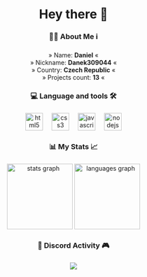 <h1 align="center">Hey there 👋</h1>

###

<h3 align="center">👩‍💻  About Me  ℹ️</h3>

###

<p align="center">» Name: <b>Daniel</b> « <br> » Nickname: <b>Danek309044</b> « <br> » Country: <b>Czech Republic</b> « <br> » Projects count: <b>13</b> «</p>

###

<h3 align="center">💻 Language and tools 🛠</h3>

###

<div align="center">
  <img src="https://cdn.jsdelivr.net/gh/devicons/devicon/icons/html5/html5-original.svg" height="40" alt="html5 logo"  />
  <img width="12" />
  <img src="https://cdn.jsdelivr.net/gh/devicons/devicon/icons/css3/css3-original.svg" height="40" alt="css3 logo"  />
  <img width="12" />
  <img src="https://cdn.jsdelivr.net/gh/devicons/devicon/icons/javascript/javascript-original.svg" height="40" alt="javascript logo"  />
  <img width="12" />
  <img src="https://cdn.jsdelivr.net/gh/devicons/devicon/icons/nodejs/nodejs-original.svg" height="40" alt="nodejs logo"  />
</div>

###

<h3 align="center">📊  My Stats  📈</h3>

###

<div align="center">
  <img src="https://github-readme-stats.vercel.app/api?username=danek309044&hide_title=true&hide_rank=true&show_icons=true&include_all_commits=true&count_private=true&disable_animations=true&theme=dark&locale=en&hide_border=true&order=1" height="150" alt="stats graph"  />
  <img src="https://github-readme-stats.vercel.app/api/top-langs?username=danek309044&locale=en&hide_title=false&layout=compact&card_width=320&langs_count=5&theme=dark&hide_border=true&order=2" height="150" alt="languages graph"  />
</div>

###

<h3 align="center">🎵 Discord Activity 🎮</h3>

###

<p align="center">
  <a href="https://discord.com/users/668084854537060372">
    <img src="https://lanyard.cnrad.dev/api/668084854537060372"></img>
  </a>
</p>

###
